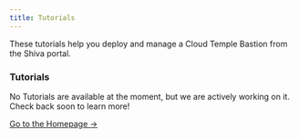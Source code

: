 ```yaml
---
title: Tutorials
---
```


These tutorials help you deploy and manage a Cloud Temple Bastion from the Shiva portal.


<div class="card">
  <h3>Tutorials</h3>
  <p>No Tutorials are available at the moment, but we are actively working on it. Check back soon to learn more!</p>
  <a href="../" class="card-link">Go to the Homepage &rarr;</a>
</div>
